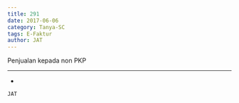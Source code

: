 ```yaml
---
title: 291
date: 2017-06-06
category: Tanya-SC
tags: E-Faktur
author: JAT
---
```


Penjualan kepada non PKP

---

-

`JAT`
